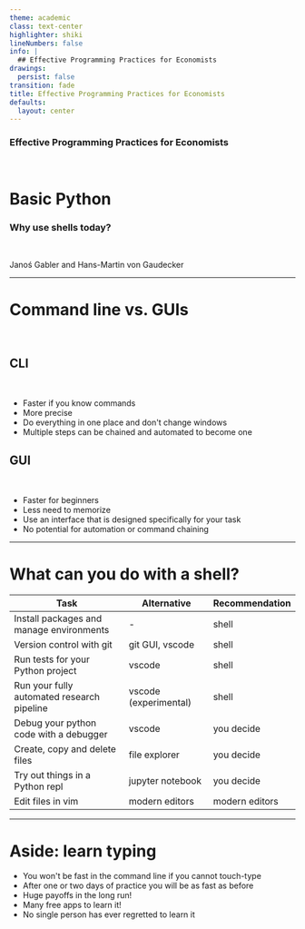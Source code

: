 ```yaml
---
theme: academic
class: text-center
highlighter: shiki
lineNumbers: false
info: |
  ## Effective Programming Practices for Economists
drawings:
  persist: false
transition: fade
title: Effective Programming Practices for Economists
defaults:
  layout: center
---
```


### Effective Programming Practices for Economists

<br>

# Basic Python

### Why use shells today?

<br>


Janoś Gabler and Hans-Martin von Gaudecker

---

# Command line vs. GUIs

<br/>

<div class="grid grid-cols-2 gap-12">
<div>

## CLI

<br/>

- Faster if you know commands
- More precise
- Do everything in one place and don't change windows
- Multiple steps can be chained and automated to become one

</div>
<div>

## GUI

<br/>

- Faster for beginners
- Less need to memorize
- Use an interface that is designed specifically for your task
- No potential for automation or command chaining

</div>
</div>

---

# What can you do with a shell?

| **Task**                                   | **Alternative**       | **Recommendation** |
|--------------------------------------------|-----------------------|--------------------|
| Install packages and manage environments   | -                     | shell              |
| Version control with git                   | git GUI, vscode       | shell              |
| Run tests for your Python project          | vscode                | shell              |
| Run your fully automated research pipeline | vscode (experimental) | shell              |
| Debug your python code with a debugger     | vscode                | you decide         |
| Create, copy and delete files              | file explorer         | you decide         |
| Try out things in a Python repl            | jupyter notebook      | you decide         |
| Edit files in vim                          | modern editors        | modern editors     |

---

# Aside: learn typing

- You won't be fast in the command line if you cannot touch-type
- After one or two days of practice you will be as fast as before
- Huge payoffs in the long run!
- Many free apps to learn it!
- No single person has ever regretted to learn it
